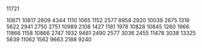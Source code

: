 11721

10871
10817
2609
4344
1110
1065
1152
2577
8958
2920
10039
2675
1316
5622
2941
2750
2751
10989
2108
1427
1181
1978
10828
10845
1260
1966
11866
1158
10866
2747
1932
9461
2490
2577
3036
2455
11478
3038
13325
5639
11062
1562
9663
2188
9240
